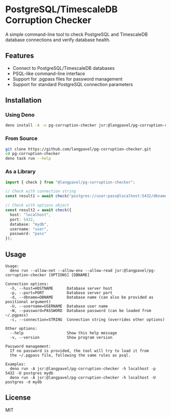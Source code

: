 # PostgreSQL/TimescaleDB Corruption Checker

A simple command-line tool to check PostgreSQL and TimescaleDB database
connections and verify database health.

## Features

- Connect to PostgreSQL/TimescaleDB databases
- PSQL-like command-line interface
- Support for .pgpass files for password management
- Support for standard PostgreSQL connection parameters

## Installation

### Using Deno

```bash
deno install -A -n pg-corruption-checker jsr:@langpavel/pg-corruption-checker
```

### From Source

```bash
git clone https://github.com/langpavel/pg-corruption-checker.git
cd pg-corruption-checker
deno task run --help
```

### As a Library

```typescript
import { check } from "@langpavel/pg-corruption-checker";

// Check with connection string
const result1 = await check("postgres://user:pass@localhost:5432/dbname");

// Check with options object
const result2 = await check({
  host: "localhost",
  port: 5432,
  database: "mydb",
  username: "user",
  password: "pass"
});
```

## Usage

```
Usage:
  deno run --allow-net --allow-env --allow-read jsr:@langpavel/pg-corruption-checker [OPTIONS] [DBNAME]

Connection options:
  -h, --host=HOSTNAME      Database server host
  -p, --port=PORT          Database server port
  -d, --dbname=DBNAME      Database name (can also be provided as positional argument)
  -U, --username=USERNAME  Database user name
  -W, --password=PASSWORD  Database password (can be loaded from ~/.pgpass)
  -c, --connection=STRING  Connection string (overrides other options)

Other options:
  --help                   Show this help message
  -v, --version            Show program version

Password management:
  If no password is provided, the tool will try to load it from
  the ~/.pgpass file, following the same rules as psql.

Examples:
  deno run -A jsr:@langpavel/pg-corruption-checker -h localhost -p 5432 -U postgres mydb
  deno run -A jsr:@langpavel/pg-corruption-checker -h localhost -U postgres -d mydb
```

## License

MIT
